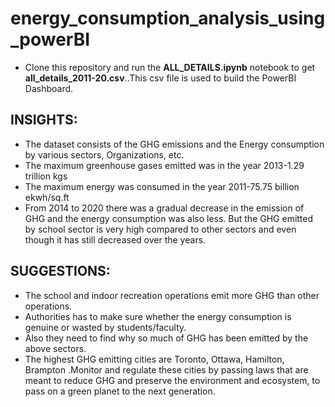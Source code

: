 # energy_consumption_analysis_using_powerBI
- Clone this repository and run the **ALL_DETAILS.ipynb** notebook to get **all_details_2011-20.csv**..This csv file is used to build the PowerBI Dashboard.

## INSIGHTS:
- The dataset consists of  the GHG emissions and the Energy consumption by various sectors, Organizations, etc.
- The maximum greenhouse gases emitted was in the year 2013-1.29 trillion kgs
- The maximum energy was consumed in the year 2011-75.75 billion ekwh/sq.ft
- From 2014 to 2020 there was a gradual decrease in the emission of GHG and the energy consumption was also less.
But the GHG emitted by school sector is very high compared to other sectors and even though it has still decreased over the years. 

## SUGGESTIONS:
- The school and indoor recreation operations emit more GHG than other operations.
- Authorities has to make sure whether the energy consumption is genuine or wasted by students/faculty.
- Also they need to find why so much of GHG has been emitted by the above sectors.
- The highest GHG emitting cities are Toronto, Ottawa, Hamilton, Brampton .Monitor and regulate these cities by passing laws that are meant to reduce GHG and preserve the environment and ecosystem, to pass on a green planet to the next generation. 
